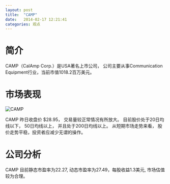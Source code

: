 ```yaml
---
layout: post
title:  "CAMP"
date:   2014-02-17 12:21:41
categories: 观点
---
```


# 简介
CAMP（CalAmp Corp.）是USA著名上市公司，
公司主要从事Communication Equipment行业，当前市值1018.2百万美元。

# 市场表现

![CAMP](http://finviz.com/chart.ashx?t=CAMP&ty=c&ta=1&p=d&s=l)

CAMP 昨日收盘价 $28.95，
交易量较正常情况有所放大。
目前股价处于20日均线以下，
50日均线以上，
并且处于200日均线以上。
从短期市场走势来看，
股价走势平稳，投资者应减少无谓的操作。

# 公司分析
CAMP 目前静态市盈率为22.27, 动态市盈率为27.49，每股收益1.3美元,
市场估值较为合理。
